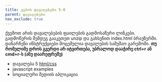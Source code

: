 ```yaml
---
title: ვების დავალებები 5-8
parent: დავალებები
nav_exclude: true
---
```



ქვემოთ არის დავალებების ფაილების გადმოსაწერი ლინკები. გადმოწერის შემდეგ გააკეთეთ unzip და გახსენით index.html ბრაუზერში. დანარჩენი ინსტრუქციები მოცემულია დავალების სამუშაო გარემოში. **თუ რომელიმე დროს გვერდი არ იტვირთება, უბრალოდ დააჭირე ctrl+r ან cmd+r-ს (ანუ დაარეფრეშე)**

- დავალება 5 [html/css](./hw6.zip)
- javascript examples
- სოციალური მედიის აპლიკაცია